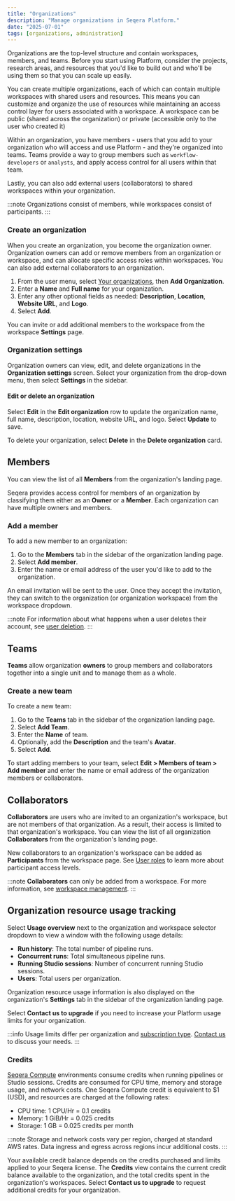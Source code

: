 ```yaml
---
title: "Organizations"
description: "Manage organizations in Seqera Platform."
date: "2025-07-01"
tags: [organizations, administration]
---
```


Organizations are the top-level structure and contain workspaces, members, and teams. Before you start using Platform, consider the projects, research areas, and resources that you'd like to build out and who'll be using them so that you can scale up easily. 

You can create multiple organizations, each of which can contain multiple workspaces with shared users and resources. This means you can customize and organize the use of resources while maintaining an access control layer for users associated with a workspace. A workspace can be public (shared across the organization) or private (accessible only to the user who created it)

Within an organization, you have members - users that you add to your organization who will access and use Platform - and they're organized into teams. Teams provide a way to group members such as `workflow-developers` or `analysts`, and apply access control for all users within that team.

Lastly, you can also add external users (collaborators) to shared workspaces within your organization.

:::note
Organizations consist of members, while workspaces consist of participants.
:::

### Create an organization

When you create an organization, you become the organization owner. Organization owners can add or remove members from an organization or workspace, and can allocate specific access roles within workspaces. You can also add external collaborators to an organization.

1. From the user menu, select [Your organizations](https://cloud.seqera.io/orgs), then **Add Organization**.
2. Enter a **Name** and **Full name** for your organization.
3. Enter any other optional fields as needed: **Description**, **Location**, **Website URL**, and **Logo**.
4. Select **Add**.

You can invite or add additional members to the workspace from the workspace **Settings** page. 

### Organization settings 

Organization owners can view, edit, and delete organizations in the **Organization settings** screen. Select your organization from the drop-down menu, then select **Settings** in the sidebar.

#### Edit or delete an organization 

Select **Edit** in the **Edit organization** row to update the organization name, full name, description, location, website URL, and logo. Select **Update** to save.

To delete your organization, select **Delete** in the **Delete organization** card. 

## Members

You can view the list of all **Members** from the organization's landing page. 

Seqera provides access control for members of an organization by classifying them either as an **Owner** or a **Member**. Each organization can have multiple owners and members.

### Add a member

To add a new member to an organization:

1. Go to the **Members** tab in the sidebar of the organization landing page.
2. Select **Add member**.
3. Enter the name or email address of the user you'd like to add to the organization.

An email invitation will be sent to the user. Once they accept the invitation, they can switch to the organization (or organization workspace) from the workspace dropdown.

:::note
For information about what happens when a user deletes their account, see [user deletion](../data-privacy/overview#user-deletion).
:::

## Teams

**Teams** allow organization **owners** to group members and collaborators together into a single unit and to manage them as a whole.

### Create a new team

To create a new team:

1. Go to the **Teams** tab in the sidebar of the organization landing page.
2. Select **Add Team**.
3. Enter the **Name** of team.
4. Optionally, add the **Description** and the team's **Avatar**.
5. Select **Add**.

To start adding members to your team, select **Edit > Members of team > Add member** and enter the name or email address of the organization members or collaborators.

## Collaborators

**Collaborators** are users who are invited to an organization's workspace, but are not members of that organization. As a result, their access is limited to that organization's workspace. You can view the list of all organization **Collaborators** from the organization's landing page.

New collaborators to an organization's workspace can be added as **Participants** from the workspace page. See [User roles](./roles) to learn more about participant access levels.

:::note
**Collaborators** can only be added from a workspace. For more information, see [workspace management](./workspace-management#create-a-new-workspace).
:::

## Organization resource usage tracking 

Select **Usage overview** next to the organization and workspace selector dropdown to view a window with the following usage details:

- **Run history**: The total number of pipeline runs. 
- **Concurrent runs**: Total simultaneous pipeline runs.
- **Running Studio sessions**: Number of concurrent running Studio sessions.
- **Users**: Total users per organization. 

Organization resource usage information is also displayed on the organization's **Settings** tab in the sidebar of the organization landing page. 

Select **Contact us to upgrade** if you need to increase your Platform usage limits for your organization. 

:::info
Usage limits differ per organization and [subscription type](https://seqera.io/pricing/). [Contact us](https://seqera.io/contact-us/) to discuss your needs. 
:::

### Credits 

[Seqera Compute](../compute-envs/seqera-compute) environments consume credits when running pipelines or Studio sessions. Credits are consumed for CPU time, memory and storage usage, and network costs. One Seqera Compute credit is equivalent to $1 (USD), and resources are charged at the following rates:

- CPU time: 1 CPU/Hr = 0.1 credits
- Memory: 1 GiB/Hr = 0.025 credits 
- Storage: 1 GB = 0.025 credits per month 

:::note 
Storage and network costs vary per region, charged at standard AWS rates. Data ingress and egress across regions incur additional costs. 
:::

Your available credit balance depends on the credits purchased and limits applied to your Seqera license. The **Credits** view contains the current credit balance available to the organization, and the total credits spent in the organization's workspaces. Select **Contact us to upgrade** to request additional credits for your organization. 

